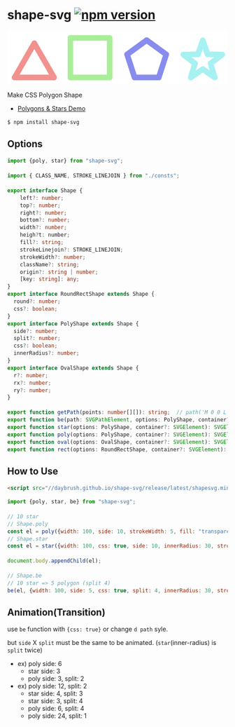 # shape-svg  [![npm version](https://badge.fury.io/js/shape-svg.svg)](https://badge.fury.io/js/shape-svg)

![](./polygon.png)

Make CSS Polygon Shape

* [Polygons & Stars Demo](https://codepen.io/daybrush/pen/ReYxLy)

```sh
$ npm install shape-svg
```

## Options
```ts
import {poly, star} from "shape-svg";

import { CLASS_NAME, STROKE_LINEJOIN } from "./consts";

export interface Shape {
    left?: number;
    top?: number;
    right?: number;
    bottom?: number;
    width?: number;
    heigh?t: number;
    fill?: string;
    strokeLinejoin?: STROKE_LINEJOIN;
    strokeWidth?: number;
    className?: string;
    origin?: string | number;
    [key: string]: any;
}
export interface RoundRectShape extends Shape {
  round?: number;
  css?: boolean;
}
export interface PolyShape extends Shape {
  side?: number;
  split?: number;
  css?: boolean;
  innerRadius?: number;
}
export interface OvalShape extends Shape {
  r?: number;
  rx?: number;
  ry?: number;
}

export function getPath(points: number[][]): string;  // path('M 0 0 L 0 0 Z');
export function be(path: SVGPathElement, options: PolyShape, container?: SVGElement): void;
export function star(options: PolyShape, container?: SVGElement): SVGElement;
export function poly(options: PolyShape, container?: SVGElement): SVGElement;
export function oval(options: OvalShape, container?: SVGElement): SVGElement;
export function rect(options: RoundRectShape, container?: SVGElement): SVGElement;
```


## How to Use
```html
<script src="//daybrush.github.io/shape-svg/release/latest/shapesvg.min.js"></script>
```
```js
import {poly, star, be} from "shape-svg";

// 10 star
// Shape.poly
const el = poly({width: 100, side: 10, strokeWidth: 5, fill: "transparent", strokeLinejoin: "round"});
// Shape.star
const el = star({width: 100, css: true, side: 10, innerRadius: 30, strokeWidth: 5, strokeLinejoin: "bavel"});

document.body.appendChild(el);

// Shape.be
// 10 star => 5 polygon (split 4)
be(el, {width: 100, side: 5, css: true, split: 4, innerRadius: 30, strokeWidth: 5, strokeLinejoin: "bavel"});

```

## Animation(Transition)
use ```be``` function with ```{css: true}``` or change `d path` syle.

but ```side``` X ```split``` must be the same to be animated. (```star```(inner-radius) is ```split``` twice)

* ex) poly side: 6
  * star side: 3
  * poly side: 3, split: 2
* ex) poly side: 12, split: 2
  * star side: 4, split: 3
  * star side: 3, split: 4
  * poly side: 6, split: 4
  * poly side: 24, split: 1